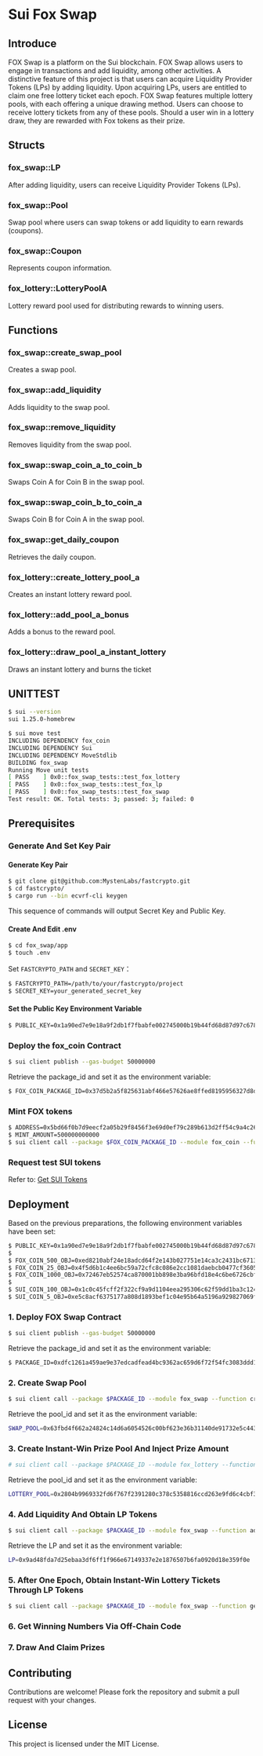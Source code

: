 # Sui Fox Swap

## Introduce

FOX Swap is a platform on the Sui blockchain. FOX Swap allows users to engage in transactions and add liquidity, among other activities.
A distinctive feature of this project is that users can acquire Liquidity Provider Tokens (LPs) by adding liquidity. Upon acquiring LPs, users are entitled to claim one free lottery ticket each epoch. FOX Swap features multiple lottery pools, with each offering a unique drawing method. Users can choose to receive lottery tickets from any of these pools. Should a user win in a lottery draw, they are rewarded with Fox tokens as their prize.

## Structs

### fox_swap::LP
After adding liquidity, users can receive Liquidity Provider Tokens (LPs).

### fox_swap::Pool
Swap pool where users can swap tokens or add liquidity to earn rewards (coupons).

### fox_swap::Coupon
Represents coupon information.

### fox_lottery::LotteryPoolA
Lottery reward pool used for distributing rewards to winning users.

## Functions
### fox_swap::create_swap_pool
Creates a swap pool.

### fox_swap::add_liquidity
Adds liquidity to the swap pool.

### fox_swap::remove_liquidity
Removes liquidity from the swap pool.

### fox_swap::swap_coin_a_to_coin_b
Swaps Coin A for Coin B in the swap pool.

### fox_swap::swap_coin_b_to_coin_a
Swaps Coin B for Coin A in the swap pool.

### fox_swap::get_daily_coupon
Retrieves the daily coupon.

### fox_lottery::create_lottery_pool_a
Creates an instant lottery reward pool.

### fox_lottery::add_pool_a_bonus
Adds a bonus to the reward pool.

### fox_lottery::draw_pool_a_instant_lottery
Draws an instant lottery and burns the ticket

## UNITTEST
```bash
$ sui --version
sui 1.25.0-homebrew

$ sui move test
INCLUDING DEPENDENCY fox_coin
INCLUDING DEPENDENCY Sui
INCLUDING DEPENDENCY MoveStdlib
BUILDING fox_swap
Running Move unit tests
[ PASS    ] 0x0::fox_swap_tests::test_fox_lottery
[ PASS    ] 0x0::fox_swap_tests::test_fox_lp
[ PASS    ] 0x0::fox_swap_tests::test_fox_swap
Test result: OK. Total tests: 3; passed: 3; failed: 0
```

## Prerequisites

### Generate And Set Key Pair

#### Generate Key Pair

```bash
$ git clone git@github.com:MystenLabs/fastcrypto.git
$ cd fastcrypto/
$ cargo run --bin ecvrf-cli keygen
```

This sequence of commands will output Secret Key and Public Key.

#### Create And Edit .env

```bash
$ cd fox_swap/app
$ touch .env
```

Set `FASTCRYPTO_PATH` and `SECRET_KEY`：

```bash
$ FASTCRYPTO_PATH=/path/to/your/fastcrypto/project
$ SECRET_KEY=your_generated_secret_key
```

#### Set the Public Key Environment Variable 

```bash
$ PUBLIC_KEY=0x1a90ed7e9e18a9f2db1f7fbabfe002745000b19b44fd68d87d97c6785460714e
```

### Deploy the fox_coin Contract

```bash
$ sui client publish --gas-budget 50000000
```

Retrieve the package_id and set it as the environment variable:

```bash
$ FOX_COIN_PACKAGE_ID=0x37d5b2a5f825631abf466e57626ae8ffed8195956327d8de5db5d6262c08b0c3
```

### Mint FOX tokens

```bash
$ ADDRESS=0x5bd66f0b7d9eecf2a05b29f8456f3e69d0ef79c289b613d2ff54c9a4c26fcb00
$ MINT_AMOUNT=500000000000
$ sui client call --package $FOX_COIN_PACKAGE_ID --module fox_coin --function mint --args 0xa6684dda21b3694de0858d340ca3a9c7e4dfb857b188c56985c61413d65c442a $MINT_AMOUNT $ADDRESS --gas-budget 5000000
```

### Request test SUI tokens

Refer to: [Get SUI Tokens](https://docs.sui.io/guides/developer/getting-started/get-coins)

## Deployment

Based on the previous preparations, the following environment variables have been set:

```bash
$ PUBLIC_KEY=0x1a90ed7e9e18a9f2db1f7fbabfe002745000b19b44fd68d87d97c6785460714e
$ 
$ FOX_COIN_500_OBJ=0xed8210abf24e18adcd64f2e143b027751e14ca3c2431bc6713a2a8d31db03c91 # 500 fox
$ FOX_COIN_25_OBJ=0x4f5d6b1c4ee6bc59a72cfc8c086e2cc1081daebcb0477cf360557fa362bb6350 # 25 fox
$ FOX_COIN_1000_OBJ=0x72467eb52574ca870001bb898e3ba96bfd18e4c6be6726cbf1d958ae967c14ae # 1000 fox
$ 
$ SUI_COIN_100_OBJ=0x1c0c45fcff2f322cf9a9d1104eea295306c62f59dd1ba3c12488bb12a3cd2075 # 100 sui
$ SUI_COIN_5_OBJ=0xe5c8acf6375177a808d1893bef1c04e95b64a5196a929827069f1107ef35aa26 # 5 sui
```

### 1. Deploy FOX Swap Contract

```bash
$ sui client publish --gas-budget 50000000
```

Retrieve the package_id and set it as the environment variable:
```bash
$ PACKAGE_ID=0xdfc1261a459ae9e37edcadfead4bc9362ac659d6f72f54fc3083ddd12e6cec94
```

### 2. Create Swap Pool

```bash
$ sui client call --package $PACKAGE_ID --module fox_swap --function create_swap_pool --args $FOX_COIN_500_OBJ $SUI_COIN_100_OBJ 0x6 --type-args $FOX_COIN_PACKAGE_ID::fox_coin::FOX_COIN 0x2::sui::SUI --gas-budget 10000000
```

Retrieve the pool_id and set it as the environment variable:
```bash
SWAP_POOL=0x63fbd4f662a24824c14d6a6054526c00bf623e36b31140de91732e5c443b8459
```

### 3. Create Instant-Win Prize Pool And Inject Prize Amount

```bash
# sui client call --package $PACKAGE_ID --module fox_lottery --function create_lottery_pool_a --args $FOX_COIN_1000_OBJ $PUBLIC_KEY --type-args $FOX_COIN_PACKAGE_ID::fox_coin::FOX_COIN --gas-budget 10000000
```

Retrieve the pool_id and set it as the environment variable:
```bash
LOTTERY_POOL=0x2804b9969332fd6f767f2391280c378c5358816ccd263e9fd6c4cbf3cc8c7708
```

### 4. Add Liquidity And Obtain LP Tokens

```bash
$ sui client call --package $PACKAGE_ID --module fox_swap --function add_liquidity --args $SWAP_POOL $FOX_COIN_25_OBJ $SUI_COIN_5_OBJ 0x6 --type-args $FOX_COIN_PACKAGE_ID::fox_coin::FOX_COIN 0x2::sui::SUI --gas-budget 5000000
```

Retrieve the LP and set it as the environment variable:
```bash
LP=0x9ad48fda7d25ebaa3df6ff1f966e67149337e2e1876507b6fa0920d18e359f0e
```

### 5. After One Epoch, Obtain Instant-Win Lottery Tickets Through LP Tokens

```bash
$ sui client call --package $PACKAGE_ID --module fox_swap --function get_daily_coupon --args $SWAP_POOL 1 --type-args $FOX_COIN_PACKAGE_ID::fox_coin::FOX_COIN 0x2::sui::SUI --gas-budget 5000000
```

### 6. Get Winning Numbers Via Off-Chain Code


### 7. Draw And Claim Prizes


## Contributing

Contributions are welcome! Please fork the repository and submit a pull request with your changes.

## License

This project is licensed under the MIT License.

